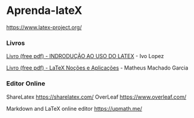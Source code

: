 Aprenda-lateX
===============
https://www.latex-project.org/


### Livros ###

[Livro (free pdf) - INDRODUÇÃO AO USO DO LATEX](http://www.bookyards.com/member/ivolopez) - Ivo Lopez

[Livro (free pdf) - LaTeX Noções e Aplicações](https://github.com/MendesGabriel/aprenda-lateX/raw/master/Apostila_SiM.pdf) - Matheus Machado Garcia

### Editor Online ###
ShareLatex https://sharelatex.com/
OverLeaf https://www.overleaf.com/

Markdown and LaTeX online editor https://upmath.me/
 
